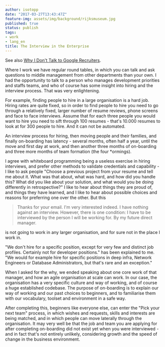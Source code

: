 ```yaml
---
author: isotopp
date: "2017-03-27T13:43:47Z"
feature-img: assets/img/background/rijksmuseum.jpg
published: true
status: publish
tags:
- work
- lang_en
title: The Interview in the Enterprise
---
```


See also 
[Why I Don't Talk to Google Recruiters](http://www.yegor256.com/2017/02/21/say-no-to-google-recruiters.html).

Where I work we have regular round tables, in
which you can talk and ask questions to middle management from other
departments than your own. I had the opportunity to talk to a person who
manages development priorities and staffs teams, and who of course has some
insight into hiring and the interview process. That was very enlightening.

For example, finding people to hire in a large organisation is a hard job.
Hiring rates are quite fixed, so in order to find people to hire you need to
go through a relatively fixed, larger number of resume reviews, phone
screens and face to face interviews. Assume that for each three people you
would want to hire you need to sift through 100 resumes - that's 10.000
resumes to look at for 300 people to hire. And it can not be automated.

An interview process for hiring, then moving people and their families, and
finally on-boarding has latency - several months, often half a year, until
the move and first day at work, and then another three months of on-boarding
and three more months of team formation (the four \*ormings). 

I agree with whiteboard programming being a useless exercise in hiring
interviews, and prefer other methods to validate credentials and capability -
I like to ask people "Choose a previous project from your resume and tell
me about it. What was that about, what was hard, and how did you handle
this? What did you like about your solution, and what would you be doing
differently in retrospective?" I like to hear about things they are proud
of, and things they have learned, and I like to hear about possible choices
and reasons for preferring one over the other. But this

> Thanks for your email. I'm very interested indeed. I have nothing against
> an interview. However, there is one condition: I have to be interviewed by
> the person I will be working for. By my future direct manager.

is not going to work in any larger organisation, and for sure not in the
place I work in.

"We don't hire for a specific position, except for very few and distinct job
profiles. Certainly not for developer positions." has been explained to me.
"We would for example hire for specific positions in deep infra, Network
Engineers or Database Administrators, but that's rare and an exception."

When I asked for the why, we ended speaking about one core work of that
manager, and how an agile organisation at scale can work. In our case, the
organisation has a very specific culture and way of working, and of course a
huge established codebase. The purpose of on-boarding is to explain our way
of working and our past choices to beginners, and to familiarise them with
our vocabulary, toolset and environment in a safe way.

After completing this, beginners like everyone else, can enter the "Pick
your next team" process, in which wishes and requests, skills and interests
are being matched, and in which people can move laterally through the
organisation. It may very well be that the job and team you are applying for
after completing on-boarding did not exist yet when you were interviewed -
and in fact that's not entirely unlikely, considering growth and the speed
of change in the business environment.

